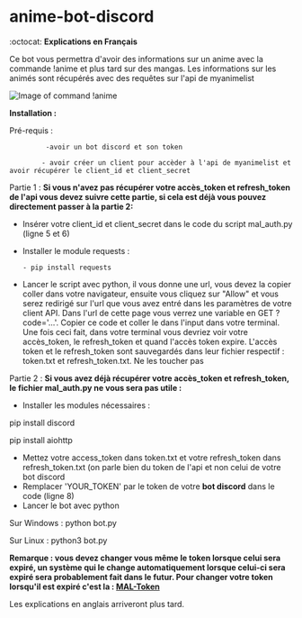 # anime-bot-discord

:octocat:	**Explications en Français**

Ce bot vous permettra d'avoir des informations sur un anime avec la commande !anime <anime> et plus tard sur des mangas. Les informations sur les animés sont récupérés avec des requêtes sur l'api de myanimelist 

![Image of command !anime](https://i.ibb.co/ZcdK9M3/bot.png)

**Installation :** 

Pré-requis :
             
             -avoir un bot discord et son token
            
            - avoir créer un client pour accèder à l'api de myanimelist et avoir récupérer le client_id et client_secret
            
Partie 1 :
**Si vous n'avez pas récupérer votre accès_token et refresh_token de l'api vous devez suivre cette partie, si cela est déjà vous pouvez directement passer à la partie 2:**

- Insérer votre client_id et client_secret dans le code du script mal_auth.py (ligne 5 et 6)
- Installer le module requests : 

      - pip install requests
     
- Lancer le script avec python, il vous donne une url, vous devez la copier coller dans votre navigateur, ensuite vous cliquez sur "Allow" et vous serez redirigé sur l'url que vous avez entré dans les paramètres de votre client API. Dans l'url de cette page vous verrez une variable en GET ?code='...'. Copier ce code et coller le dans l'input dans votre terminal. Une fois ceci fait, dans votre terminal vous devriez voir votre accès_token, le refresh_token et quand l'accès token expire. L'accès token et le refresh_token sont sauvegardés dans leur fichier respectif : token.txt et refresh_token.txt. Ne les toucher pas


Partie 2 : 
**Si vous avez déjà récupérer votre accès_token et refresh_token, le fichier mal_auth.py ne vous sera pas utile :**

- Installer les modules nécessaires : 

pip install discord

pip install aiohttp

- Mettez votre access_token dans token.txt et votre refresh_token dans refresh_token.txt (on parle bien du token de l'api et non celui de votre bot discord
- Remplacer 'YOUR_TOKEN' par le token de votre **bot discord** dans le code (ligne 8)
- Lancer le bot avec python 

Sur Windows : python bot.py 

Sur Linux : python3 bot.py

**Remarque : vous devez changer vous même le token lorsque celui sera expiré, un système qui le change automatiquement lorsque celui-ci sera expiré sera probablement fait dans le futur. Pour changer votre token lorsqu'il est expiré c'est la : [MAL-Token](https://myanimelist.net/apiconfig/references/authorization#refreshing-an-access-token)**

Les explications en anglais arriveront plus tard. 

                      
